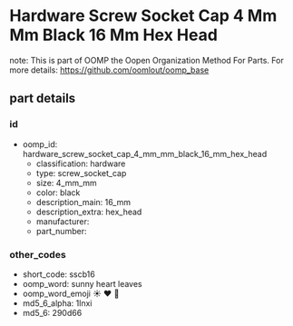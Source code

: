 # Hardware Screw Socket Cap 4 Mm Mm Black 16 Mm Hex Head  

note: This is part of OOMP the Oopen Organization Method For Parts. For more details: https://github.com/oomlout/oomp_base

##  part details





### id
* oomp_id: hardware_screw_socket_cap_4_mm_mm_black_16_mm_hex_head
  * classification: hardware
  * type: screw_socket_cap
  * size: 4_mm_mm
  * color: black
  * description_main: 16_mm
  * description_extra: hex_head
  * manufacturer: 
  * part_number: 

### other_codes
* short_code: sscb16
* oomp_word: sunny heart leaves
* oomp_word_emoji :sunny: :heart: :leaves:
* md5_6_alpha: 1lnxi
* md5_6: 290d66